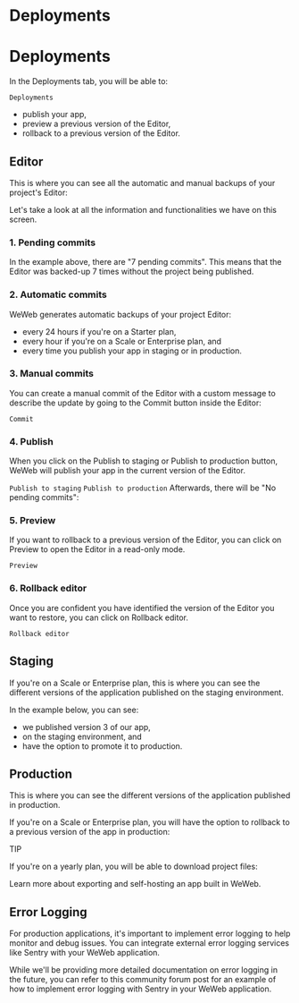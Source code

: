 # Deployments ​


# Deployments ​

In the Deployments tab, you will be able to:

`Deployments`
- publish your app,
- preview a previous version of the Editor,
- rollback to a previous version of the Editor.


## Editor ​

This is where you can see all the automatic and manual backups of your project's Editor:



Let's take a look at all the information and functionalities we have on this screen.


### 1. Pending commits ​

In the example above, there are "7 pending commits". This means that the Editor was backed-up 7 times without the project being published.


### 2. Automatic commits ​

WeWeb generates automatic backups of your project Editor:

- every 24 hours if you're on a Starter plan,
- every hour if you're on a Scale or Enterprise plan, and
- every time you publish your app in staging or in production.


### 3. Manual commits ​

You can create a manual commit of the Editor with a custom message to describe the update by going to the Commit button inside the Editor:

`Commit`



### 4. Publish ​

When you click on the Publish to staging or Publish to production button, WeWeb will publish your app in the current version of the Editor.

`Publish to staging`
`Publish to production`
Afterwards, there will be "No pending commits":




### 5. Preview ​

If you want to rollback to a previous version of the Editor, you can click on Preview to open the Editor in a read-only mode.

`Preview`

### 6. Rollback editor ​

Once you are confident you have identified the version of the Editor you want to restore, you can click on Rollback editor.

`Rollback editor`

## Staging ​

If you're on a Scale or Enterprise plan, this is where you can see the different versions of the application published on the staging environment.

In the example below, you can see:

- we published version 3 of our app,
- on the staging environment, and
- have the option to promote it to production.




## Production ​

This is where you can see the different versions of the application published in production.

If you're on a Scale or Enterprise plan, you will have the option to rollback to a previous version of the app in production:



TIP

If you're on a yearly plan, you will be able to download project files:



Learn more about exporting and self-hosting an app built in WeWeb.


## Error Logging ​

For production applications, it's important to implement error logging to help monitor and debug issues. You can integrate external error logging services like Sentry with your WeWeb application.

While we'll be providing more detailed documentation on error logging in the future, you can refer to this community forum post for an example of how to implement error logging with Sentry in your WeWeb application.

